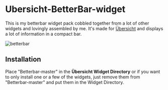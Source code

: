 # Ubersicht-BetterBar-widget

This is my betterbar widget pack cobbled together from a lot of other widgets and lovingly assembled by me. It's made for [Übersicht](http://tracesof.net/uebersicht/) and displays a lot of information in a compact bar.

![betterbar](./screenshot.png)

## Installation
Place "Betterbar-master" in the **Übersicht Widget Directory** or if you want to only install one or a few of the widgets, just remove them from "Betterbar-master" and put them in the Widget Directory.
